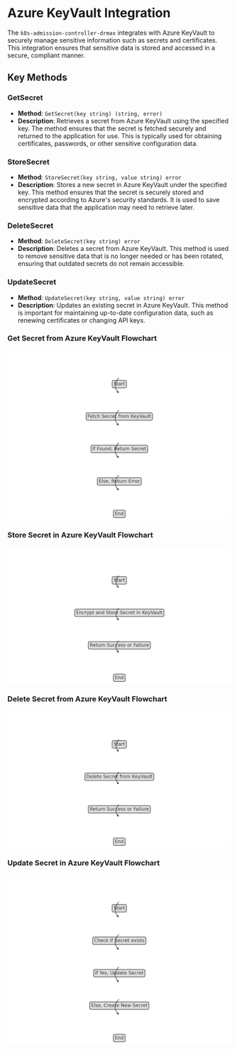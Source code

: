 # Azure KeyVault Integration

The `k8s-admission-controller-drmax` integrates with Azure KeyVault to securely manage sensitive information such as secrets and certificates. This integration ensures that sensitive data is stored and accessed in a secure, compliant manner.

## Key Methods

### GetSecret

- **Method**: `GetSecret(key string) (string, error)`
- **Description**: Retrieves a secret from Azure KeyVault using the specified key. The method ensures that the secret is fetched securely and returned to the application for use. This is typically used for obtaining certificates, passwords, or other sensitive configuration data.

### StoreSecret

- **Method**: `StoreSecret(key string, value string) error`
- **Description**: Stores a new secret in Azure KeyVault under the specified key. This method ensures that the secret is securely stored and encrypted according to Azure's security standards. It is used to save sensitive data that the application may need to retrieve later.

### DeleteSecret

- **Method**: `DeleteSecret(key string) error`
- **Description**: Deletes a secret from Azure KeyVault. This method is used to remove sensitive data that is no longer needed or has been rotated, ensuring that outdated secrets do not remain accessible.

### UpdateSecret

- **Method**: `UpdateSecret(key string, value string) error`
- **Description**: Updates an existing secret in Azure KeyVault. This method is important for maintaining up-to-date configuration data, such as renewing certificates or changing API keys.


### Get Secret from Azure KeyVault Flowchart
![Get Secret from Azure KeyVault Flowchart](get_secret_flowchart.png)

### Store Secret in Azure KeyVault Flowchart
![Store Secret in Azure KeyVault Flowchart](store_secret_flowchart.png)

### Delete Secret from Azure KeyVault Flowchart
![Delete Secret from Azure KeyVault Flowchart](delete_secret_flowchart.png)

### Update Secret in Azure KeyVault Flowchart
![Update Secret in Azure KeyVault Flowchart](update_secret_flowchart.png)
